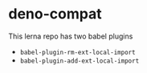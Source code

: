 # deno-compat

This lerna repo has two babel plugins

* `babel-plugin-rm-ext-local-import`
* `babel-plugin-add-ext-local-import`
